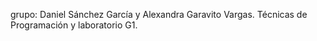 grupo: Daniel Sánchez García y Alexandra Garavito Vargas.
Técnicas de Programación y laboratorio G1. 
